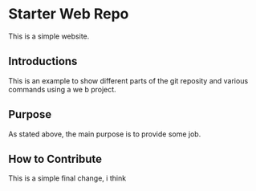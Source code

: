 # Starter Web Repo

This is a simple website.
## Introductions

This is an example to show different parts of the git reposity and various commands using a we b project.
## Purpose

As stated above, the main purpose is to provide some job.
## How to Contribute

This is a simple final change, i think